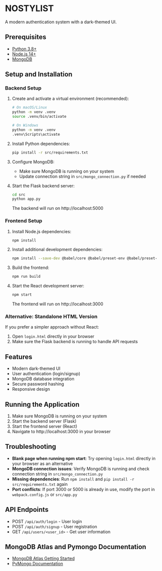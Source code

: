 # NOSTYLIST

A modern authentication system with a dark-themed UI.

## Prerequisites

- [Python 3.8+](https://www.python.org/downloads/)
- [Node.js 14+](https://nodejs.org/en/download/)
- [MongoDB](https://www.mongodb.com/try/download/community)

## Setup and Installation

### Backend Setup

1. Create and activate a virtual environment (recommended):
   ```bash
   # On macOS/Linux
   python -m venv .venv
   source .venv/bin/activate
   
   # On Windows
   python -m venv .venv
   .venv\Scripts\activate
   ```

2. Install Python dependencies:
   ```bash
   pip install -r src/requirements.txt
   ```

3. Configure MongoDB:
   - Make sure MongoDB is running on your system
   - Update connection string in `src/mongo_connection.py` if needed

4. Start the Flask backend server:
   ```bash
   cd src
   python app.py
   ```
   The backend will run on http://localhost:5000

### Frontend Setup

1. Install Node.js dependencies:
   ```bash
   npm install
   ```

2. Install additional development dependencies:
   ```bash
   npm install --save-dev @babel/core @babel/preset-env @babel/preset-react babel-loader css-loader style-loader webpack webpack-cli webpack-dev-server
   ```

3. Build the frontend:
   ```bash
   npm run build
   ```

4. Start the React development server:
   ```bash
   npm start
   ```
   The frontend will run on http://localhost:3000

### Alternative: Standalone HTML Version

If you prefer a simpler approach without React:

1. Open `login.html` directly in your browser
2. Make sure the Flask backend is running to handle API requests

## Features

- Modern dark-themed UI
- User authentication (login/signup)
- MongoDB database integration
- Secure password hashing
- Responsive design

## Running the Application

1. Make sure MongoDB is running on your system
2. Start the backend server (Flask)
3. Start the frontend server (React)
4. Navigate to http://localhost:3000 in your browser

## Troubleshooting

- **Blank page when running npm start**: Try opening `login.html` directly in your browser as an alternative
- **MongoDB connection issues**: Verify MongoDB is running and check connection string in `src/mongo_connection.py`
- **Missing dependencies**: Run `npm install` and `pip install -r src/requirements.txt` again
- **Port conflicts**: If port 3000 or 5000 is already in use, modify the port in `webpack.config.js` or `src/app.py`

## API Endpoints

- POST `/api/auth/login` - User login
- POST `/api/auth/signup` - User registration
- GET `/api/users/<user_id>` - Get user information

## MongoDB Atlas and Pymongo Documentation
- [MongoDB Atlas Getting Started](https://www.mongodb.com/docs/atlas/getting-started/)
- [PyMongo Documentation](https://pymongo.readthedocs.io/en/stable/index.html)
